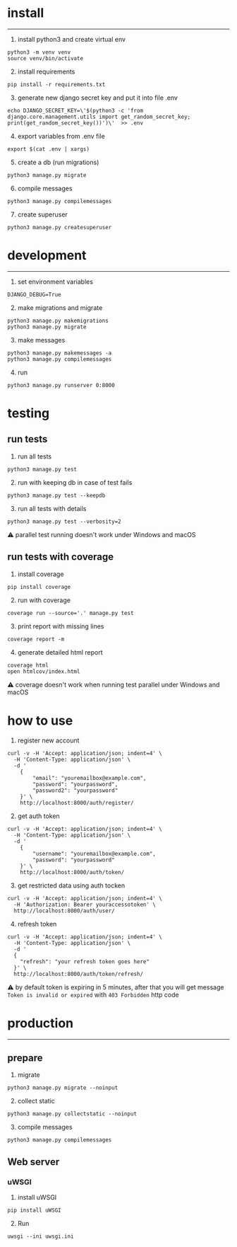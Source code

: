 # install

---

1. install python3 and create virtual env
```shell
python3 -m venv venv
source venv/bin/activate
```
2. install requirements
```shell
pip install -r requirements.txt
```
3. generate new django secret key and put it into file .env
```shell
echo DJANGO_SECRET_KEY=\'$(python3 -c 'from django.core.management.utils import get_random_secret_key; print(get_random_secret_key())')\'  >> .env
```
4. export variables from .env file
```shell
export $(cat .env | xargs)
```
5. create a db (run migrations)
```shell
python3 manage.py migrate
```
6. compile messages
```shell
python3 manage.py compilemessages
```
7. create superuser
```shell
python3 manage.py createsuperuser
```

# development

---
1. set environment variables
```shell
DJANGO_DEBUG=True
```

2. make migrations and migrate
```shell
python3 manage.py makemigrations
python3 manage.py migrate
```

3. make messages
```shell
python3 manage.py makemessages -a
python3 manage.py compilemessages
```

4. run
```shell
python3 manage.py runserver 0:8000
```

# testing

## run tests 

1. run all tests
```shell
python3 manage.py test
```
2. run with keeping db in case of test fails
```shell
python3 manage.py test --keepdb
```
3. run all tests with details
```shell
python3 manage.py test --verbosity=2
```
⚠️ parallel test running doesn't work under Windows and macOS

## run tests with coverage

1. install coverage
```shell
pip install coverage
```
2. run with coverage
```shell
coverage run --source='.' manage.py test
```
3. print report with missing lines
```shell
coverage report -m
```
4. generate detailed html report
```shell
coverage html
open htmlcov/index.html
```
⚠️ coverage doesn't work when running test parallel under Windows and macOS


# how to use

1. register new account
```shell
curl -v -H 'Accept: application/json; indent=4' \
  -H 'Content-Type: application/json' \
  -d '
    {
        "email": "youremailbox@example.com",
        "password": "yourpassword",
        "password2": "yourpassword"
    }' \
    http://localhost:8000/auth/register/
```
2. get auth token
```shell
curl -v -H 'Accept: application/json; indent=4' \
  -H 'Content-Type: application/json' \
  -d '
    {
        "username": "youremailbox@example.com",
        "password": "yourpassword"
    }' \
    http://localhost:8000/auth/token/
```
3. get restricted data using auth tocken
```shell
curl -v -H 'Accept: application/json; indent=4' \
  -H 'Authorization: Bearer youraccessotoken' \
  http://localhost:8000/auth/user/
```
4. refresh token
```shell
curl -v -H 'Accept: application/json; indent=4' \
  -H 'Content-Type: application/json' \
  -d '
  {
    "refresh": "your refresh token goes here"
  }' \
  http://localhost:8000/auth/token/refresh/
```
⚠️ by default token is expiring in 5 minutes, after that you will get message `Token is invalid or expired` with `403 Forbidden` http code


# production

---

## prepare

1. migrate
```shell
python3 manage.py migrate --noinput
```

2. collect static
```shell
python3 manage.py collectstatic --noinput
```

3. compile messages
```shell
python3 manage.py compilemessages
```

## Web server

### uWSGI

1. install uWSGI
```shell
pip install uWSGI
```

2. Run
```shell
uwsgi --ini uwsgi.ini
```
